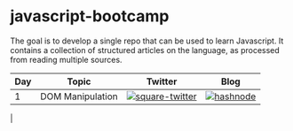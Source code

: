 # javascript-bootcamp
The goal is to develop a single repo that can be used to learn Javascript. It contains a collection of structured articles on the language, as processed from reading multiple sources. 

| Day | Topic | Twitter | Blog |
| --- | ----- | ------- | ---- |
| 1  | DOM Manipulation | [![square-twitter](https://user-images.githubusercontent.com/121108763/209057945-745793a4-ba00-4332-91aa-15d36c81787f.svg)][1]| [![hashnode](https://user-images.githubusercontent.com/121108763/209057943-8d5b78da-8f12-4129-b63c-e8588e7d8e38.svg)][2]
 |


[1]: https://bit.ly/3Gc4GhB
[2]: https://bit.ly/3BVJFW1
